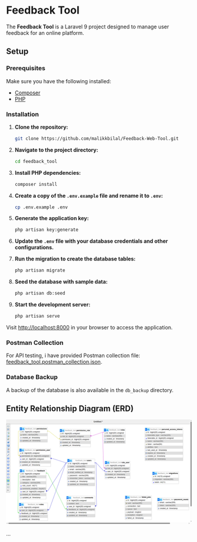 # Feedback Tool

The **Feedback Tool** is a Laravel 9 project designed to manage user feedback for an online platform.

## Setup

### Prerequisites

Make sure you have the following installed:

- [Composer](https://getcomposer.org/)
- [PHP](https://www.php.net/)

### Installation

1. **Clone the repository:**

    ```bash
    git clone https://github.com/malikkbilal/Feedback-Web-Tool.git
    ```

2. **Navigate to the project directory:**

    ```bash
    cd feedback_tool
    ```

3. **Install PHP dependencies:**

    ```bash
    composer install
    ```
4. **Create a copy of the `.env.example` file and rename it to `.env`:**

    ```bash
    cp .env.example .env
    ```

5. **Generate the application key:**

    ```bash
    php artisan key:generate
    ```

6. **Update the `.env` file with your database credentials and other configurations.**

7. **Run the migration to create the database tables:**

    ```bash
    php artisan migrate
    ```

8. **Seed the database with sample data:**

    ```bash
    php artisan db:seed
    ```

9. **Start the development server:**

    ```bash
    php artisan serve
    ```

Visit [http://localhost:8000](http://localhost:8000) in your browser to access the application.

### Postman Collection

For API testing, i have provided Postman collection file: [feedback_tool.postman_collection.json](https://github.com/malikkbilal/Feedback-Web-Tool/blob/main/feedback-tool-collection.postman_collection.json).

### Database Backup

A backup of the database is also available in the `db_backup` directory.

## Entity Relationship Diagram (ERD)

![ERD](Feedback-tool-ERD.png)

...
